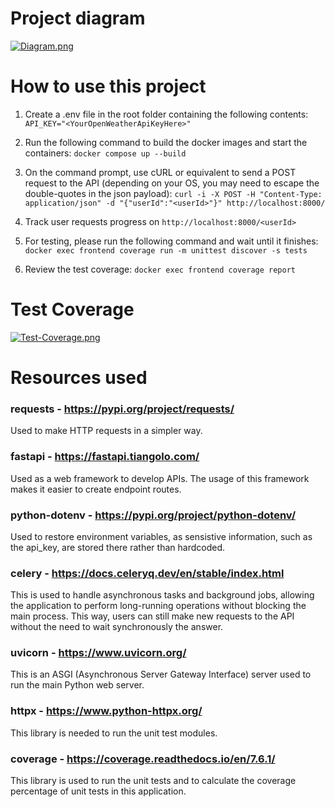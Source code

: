 # Project diagram
[![Diagram.png](https://i.postimg.cc/zBr2xqMr/Diagram.png)](https://postimg.cc/t1BzTGpS)
# How to use this project
1. Create a .env file in the root folder containing the following contents:
`API_KEY="<YourOpenWeatherApiKeyHere>"`

2. Run the following command to build the docker images and start the containers:
`docker compose up --build`

3. On the command prompt, use cURL or equivalent to send a POST request to the API (depending on your OS, you may need to escape the double-quotes in the json payload):
`curl -i -X POST -H "Content-Type: application/json" -d "{"userId":"<userId>"}" http://localhost:8000/`

4. Track user requests progress on `http://localhost:8000/<userId>`

5. For testing, please run the following command and wait until it finishes: `docker exec frontend coverage run -m unittest discover -s tests`

6. Review the test coverage: `docker exec frontend coverage report`
# Test Coverage
[![Test-Coverage.png](https://i.postimg.cc/TYxVt17w/Test-Coverage.png)](https://postimg.cc/F1PkRrQ5)

# Resources used
### requests - https://pypi.org/project/requests/
Used to make HTTP requests in a simpler way.
### fastapi - https://fastapi.tiangolo.com/
Used as a web framework to develop APIs. The usage of this framework makes it easier to create endpoint routes.
### python-dotenv - https://pypi.org/project/python-dotenv/
Used to restore environment variables, as sensistive information, such as the api_key, are stored there rather than hardcoded.
### celery - https://docs.celeryq.dev/en/stable/index.html
This is used to handle asynchronous tasks and background jobs, allowing the application to perform long-running operations without blocking the main process. This way, users can still make new requests to the API without the need to wait synchronously the answer.
### uvicorn - https://www.uvicorn.org/
This is an ASGI (Asynchronous Server Gateway Interface) server used to run the main Python web server.
### httpx - https://www.python-httpx.org/
This library is needed to run the unit test modules.
### coverage - https://coverage.readthedocs.io/en/7.6.1/
This library is used to run the unit tests and to calculate the coverage percentage of unit tests in this application.